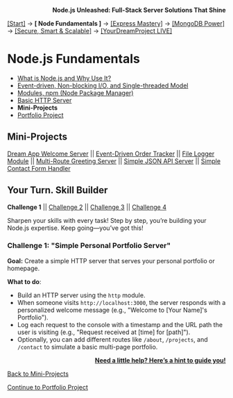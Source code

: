 **<p align="right">Node.js Unleashed: Full-Stack Server Solutions That Shine</p>**

[[Start]](../Introduction.md) → **[ Node Fundamentals ]** → [[Express Mastery]](../chapter-02/2-1.md) → [[MongoDB Power]](../chapter-03/3-1.md) → [[Secure, Smart & Scalable]](../chapter-04/4-1.md) → [[YourDreamProject LIVE]](../chapter-05/5-1.md)

# Node.js Fundamentals
* [What is Node.js and Why Use It?](1-1.md)
* [Event-driven, Non-blocking I/O, and Single-threaded Model](1-2.md)
* [Modules, npm (Node Package Manager)](1-3.md)
* [Basic HTTP Server](1-4.md)
* **Mini-Projects**
* [Portfolio Project](1-6.md)

## Mini-Projects

[Dream App Welcome Server](1-5.md) || [Event-Driven Order Tracker](1-5-2.md) || [File Logger Module](1-5-3.md) || [Multi-Route Greeting Server](1-5-4.md) || [Simple JSON API Server](1-5-5.md) || [Simple Contact Form Handler](1-5-6.md)

## Your Turn. Skill Builder

**Challenge 1** || [Challenge 2](1-5SB-2.md) || [Challenge 3](1-5SB-3.md) || [Challenge 4](1-5SB-4.md)

Sharpen your skills with every task! Step by step, you’re building your Node.js expertise. Keep going—you’ve got this!

### Challenge 1: "Simple Personal Portfolio Server"

**Goal:** Create a simple HTTP server that serves your personal portfolio or homepage.  

**What to do**:  
- Build an HTTP server using the `http` module.  
- When someone visits `http://localhost:3000`, the server responds with a personalized welcome message (e.g., "Welcome to [Your Name]'s Portfolio").  
- Log each request to the console with a timestamp and the URL path the user is visiting (e.g., "Request received at [time] for [path]").  
- Optionally, you can add different routes like `/about`, `/projects`, and `/contact` to simulate a basic multi-page portfolio.

**<p align="right">[Need a little help? Here’s a hint to guide you!](1-5SB-H.md)</p>**

[Back to Mini-Projects](1-5.md)

[Continue to Portfolio Project](1-6.md)

